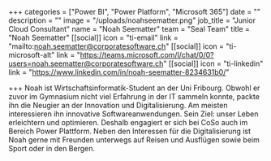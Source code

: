 +++
categories = ["Power BI", "Power Platform", "Microsoft 365"]
date = ""
description = ""
image = "/uploads/noahseematter.png"
job_title = "Junior Cloud Consultant"
name = "Noah Seematter"
team = "Seal Team"
title = "Noah Seematter"
[[social]]
icon = "ti-email"
link = "mailto:noah.seematter@corporatesoftware.ch"
[[social]]
icon = "ti-microsoft-alt"
link = "https://teams.microsoft.com/l/chat/0/0?users=noah.seematter@corporatesoftware.ch"
[[social]]
icon = "ti-linkedin"
link = "https://www.linkedin.com/in/noah-seematter-8234631b0/"

+++
Noah ist Wirtschaftsinformatik-Student an der Uni Fribourg. Obwohl er zuvor im Gymnasium nicht viel Erfahrung in der IT sammeln konnte, packte ihn die Neugier an der Innovation und Digitalisierung. Am meisten interessieren ihn innovative Softwareanwendungen. Sein Ziel: unser Leben erleichtern und optimieren. Deshalb engagiert er sich bei CoSo auch im Bereich Power Plattform. Neben den Interessen für die Digitalisierung ist Noah gerne mit Freunden unterwegs auf Reisen und Ausflügen sowie beim Sport oder in den Bergen.